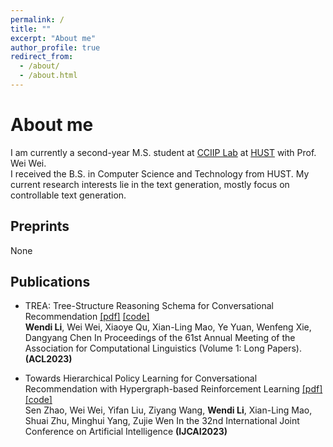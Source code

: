 ```yaml
---
permalink: /
title: ""
excerpt: "About me"
author_profile: true
redirect_from: 
  - /about/
  - /about.html
---
```



# About me
I am currently a second-year M.S. student at  <a href="https://cciip.cs.hust.edu.cn/">CCIIP Lab</a> at <a href="https://hust.edu.cn/" target="_blank" rel="noopener">HUST</a> with Prof. Wei Wei.  
I received the B.S. in Computer Science and Technology from HUST.
My current research interests lie in the text generation, mostly focus on controllable text generation.

<!-- ## News -->

## Preprints

None


## Publications

- TREA: Tree-Structure Reasoning Schema for Conversational Recommendation <a href="https://arxiv.org/pdf/2307.10543.pdf">[pdf]</a> <a href="https://github.com/WindyLee0822/TREA">[code]</a> <br>
  <b>Wendi Li</b>, Wei Wei, Xiaoye Qu, Xian-Ling Mao, Ye Yuan, Wenfeng Xie, Dangyang Chen
  In Proceedings of the 61st Annual Meeting of the Association for Computational Linguistics (Volume 1: Long Papers). <b>(ACL2023)</b>

- Towards Hierarchical Policy Learning for Conversational Recommendation with Hypergraph-based Reinforcement Learning <a href="https://arxiv.org/pdf/2305.02575.pdf">[pdf]</a> <a href="https://github.com/Snnzhao/DAHCR">[code]</a> <br> 
  Sen Zhao, Wei Wei, Yifan Liu, Ziyang Wang, <b>Wendi Li</b>, Xian-Ling Mao, Shuai Zhu, Minghui Yang, Zujie Wen
  In the 32nd International Joint Conference on Artificial Intelligence <b>(IJCAI2023)</b>



